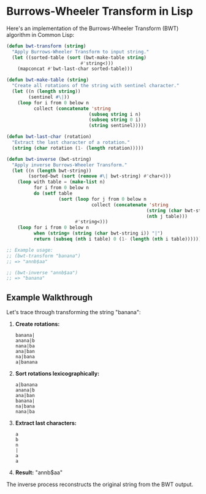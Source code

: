 # Burrows-Wheeler Transform in Lisp

Here's an implementation of the Burrows-Wheeler Transform (BWT) algorithm in Common Lisp:

```lisp
(defun bwt-transform (string)
  "Apply Burrows-Wheeler Transform to input string."
  (let ((sorted-table (sort (bwt-make-table string) 
                           #'string<)))
    (mapconcat #'bwt-last-char sorted-table)))

(defun bwt-make-table (string)
  "Create all rotations of the string with sentinel character."
  (let ((n (length string))
        (sentinel #\|))
    (loop for i from 0 below n
          collect (concatenate 'string 
                              (subseq string i n)
                              (subseq string 0 i)
                              (string sentinel)))))

(defun bwt-last-char (rotation)
  "Extract the last character of a rotation."
  (string (char rotation (1- (length rotation)))))

(defun bwt-inverse (bwt-string)
  "Apply inverse Burrows-Wheeler Transform."
  (let ((n (length bwt-string))
        (sorted-bwt (sort (remove #\| bwt-string) #'char<)))
    (loop with table = (make-list n)
          for i from 0 below n
          do (setf table 
                   (sort (loop for j from 0 below n
                               collect (concatenate 'string 
                                                   (string (char bwt-string j))
                                                   (nth j table)))
                         #'string<)))
    (loop for i from 0 below n
          when (string= (string (char bwt-string i)) "|")
          return (subseq (nth i table) 0 (1- (length (nth i table)))))))

;; Example usage:
;; (bwt-transform "banana")
;; => "annb$aa"

;; (bwt-inverse "annb$aa")
;; => "banana"
```

## Example Walkthrough

Let's trace through transforming the string "banana":

1. **Create rotations:**
   ```
   banana|
   anana|b
   nana|ba
   ana|ban
   na|bana
   a|banana
   ```

2. **Sort rotations lexicographically:**
   ```
   a|banana
   anana|b
   ana|ban
   banana|
   na|bana
   nana|ba
   ```

3. **Extract last characters:**
   ```
   a
   b
   n
   |
   a
   a
   ```

4. **Result:** "annb$aa"

The inverse process reconstructs the original string from the BWT output.

